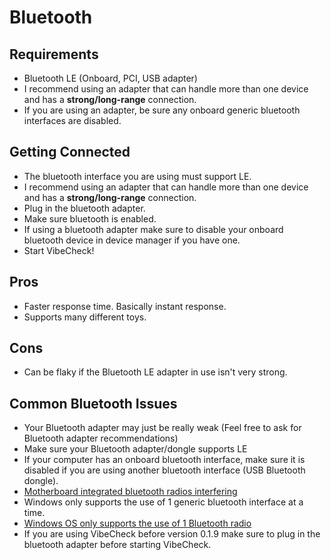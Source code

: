 # Bluetooth

## Requirements

- Bluetooth LE (Onboard, PCI, USB adapter)
- I recommend using an adapter that can handle more than one device and has a **strong/long-range** connection.
- If you are using an adapter, be sure any onboard generic bluetooth interfaces are disabled.

## Getting Connected

- The bluetooth interface you are using must support LE.
- I recommend using an adapter that can handle more than one device and has a **strong/long-range** connection.
- Plug in the bluetooth adapter.
- Make sure bluetooth is enabled.
- If using a bluetooth adapter make sure to disable your onboard bluetooth device in device manager if you have one.
- Start VibeCheck!

## Pros

- Faster response time. Basically instant response.
- Supports many different toys.

## Cons

- Can be flaky if the Bluetooth LE adapter in use isn't very strong.

## Common Bluetooth Issues

- Your Bluetooth adapter may just be really weak (Feel free to ask for Bluetooth adapter recommendations)
- Make sure your Bluetooth adapter/dongle supports LE
- If your computer has an onboard bluetooth interface, make sure it is disabled if you are using another bluetooth interface (USB Bluetooth dongle).
- [Motherboard integrated bluetooth radios interfering](https://kb.plugable.com/bluetooth-adapter/your-computer-has-had-a-different-bluetooth-adapter-previously-or-has-a-built-in-adapter)
- Windows only supports the use of 1 generic bluetooth interface at a time.
- [Windows OS only supports the use of 1 Bluetooth radio](https://docs.microsoft.com/en-us/windows-hardware/drivers/bluetooth/bluetooth-faq#how-many-bluetooth-radios-can-windows-support)
- If you are using VibeCheck before version 0.1.9 make sure to plug in the bluetooth adapter before starting VibeCheck.
